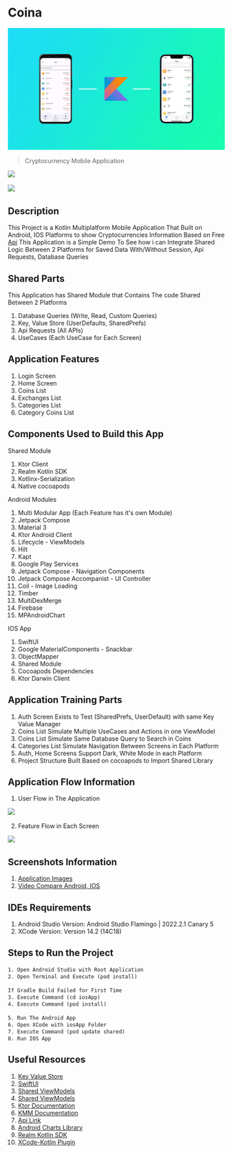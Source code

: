 # Coina

![](https://github.com/Yazan98/KMM-Cryptocurrency/blob/main/resources/app_landing_screen.png?raw=true)

> Cryptocurrency Mobile Application

![](https://github.com/Yazan98/Coina/blob/main/resources/Screenshot%202022-12-30%20at%2010.32.59%20AM.png?raw=true)

![](https://github.com/Yazan98/Coina/blob/main/resources/Screenshot%202022-12-30%20at%2011.29.07%20AM.png?raw=true)

## Description

This Project is a Kotlin Multiplatform Mobile Application That Built on Android, IOS Platforms to show Cryptocurrencies Information Based on Free [Api](https://www.coingecko.com/en/api/documentation)
This Application is a Simple Demo To See how i can Integrate Shared Logic Between 2 Platforms for Saved Data With/Without Session, Api Requests, Database Queries

## Shared Parts
This Application has Shared Module that Contains The code Shared Between 2 Platforms

1. Database Queries (Write, Read, Custom Queries)
2. Key, Value Store (UserDefaults, SharedPrefs)
3. Api Requests (All APIs)
4. UseCases (Each UseCase for Each Screen)

## Application Features
1. Login Screen
2. Home Screen
3. Coins List
4. Exchanges List
5. Categories List
6. Category Coins List

## Components Used to Build this App
Shared Module
1. Ktor Client
2. Realm Kotlin SDK
3. Kotlinx-Serialization
4. Native cocoapods

Android Modules
1. Multi Modular App (Each Feature has it's own Module)
2. Jetpack Compose
3. Material 3
4. Ktor Android Client
5. Lifecycle - ViewModels
6. Hilt
7. Kapt
8. Google Play Services
9. Jetpack Compose - Navigation Components
10. Jetpack Compose Accompanist - UI Controller
11. Coil - Image Loading
12. Timber
13. MultiDexMerge
14. Firebase
15. MPAndroidChart

IOS App
1. SwiftUI
2. Google MaterialComponents - Snackbar
3. ObjectMapper
4. Shared Module
5. Cocoapods Dependencies
6. Ktor Darwin Client

## Application Training Parts
1. Auth Screen Exists to Test (SharedPrefs, UserDefault) with same Key Value Manager
2. Coins List Simulate Multiple UseCases and Actions in one ViewModel
3. Coins List Simulate Same Database Query to Search in Coins
4. Categories List Simulate Navigation Between Screens in Each Platform
5. Auth, Home Screens Support Dark, White Mode in each Platform
6. Project Structure Built Based on cocoapods to Import Shared Library 

## Application Flow Information

1. User Flow in The Application

![](https://github.com/Yazan98/Coina/blob/main/resources/User%20Flow.jpg?raw=true)

2. Feature Flow in Each Screen

![](https://github.com/Yazan98/Coina/blob/main/resources/Feature%20Flow.jpg?raw=true)

## Screenshots Information

1. [Application Images](https://github.com/Yazan98/Coina/tree/main/resources)
2. [Video Compare Android, IOS](https://github.com/Yazan98/Coina/blob/main/resources/Compare%20Platforms.mp4)

## IDEs Requirements
1. Android Studio Version: Android Studio Flamingo | 2022.2.1 Canary 5
2. XCode Version: Version 14.2 (14C18)

## Steps to Run the Project
```
1. Open Android Studio with Root Application
2. Open Terminal and Execute (pod install)

If Gradle Build Failed for First Time
3. Execute Command (cd iosApp)
4. Execute Command (pod install)

5. Run The Android App
6. Open XCode with iosApp Folder
7. Execute Command (pod update shared)
8. Run IOS App
```

## Useful Resources

1. [Key Value Store](https://medium.com/@shmehdi01/shared-preference-in-kmm-kotlin-multiplatform-2bca14214093)
2. [SwiftUI](https://www.youtube.com/watch?v=TTYKL6CfbSs&list=PLwvDm4Vfkdphbc3bgy_LpLRQ9DDfFGcFu)
3. [Shared ViewModels](https://proandroiddev.com/kotlin-multiplatform-mobile-and-how-share-viewmodel-an-architecture-proposal-b6f86b61abf9)
4. [Shared ViewModels](https://medium.com/double-symmetry/kotlin-multiplatform-tales-a-shared-viewmodel-f9d0792f69f9)
5. [Ktor Documentation](https://ktor.io/docs/getting-started-ktor-client-multiplatform-mobile.html)
6. [KMM Documentation](https://kotlinlang.org/docs/multiplatform-mobile-ktor-sqldelight.html)
7. [Api Link](https://www.coingecko.com/en/api/documentation)
8. [Android Charts Library](https://github.com/PhilJay/MPAndroidChart)
9. [Realm Kotlin SDK](https://www.mongodb.com/docs/realm/sdk/kotlin/install/kotlin-multiplatform/)
10. [XCode-Kotlin Plugin](https://github.com/touchlab/xcode-kotlin)
